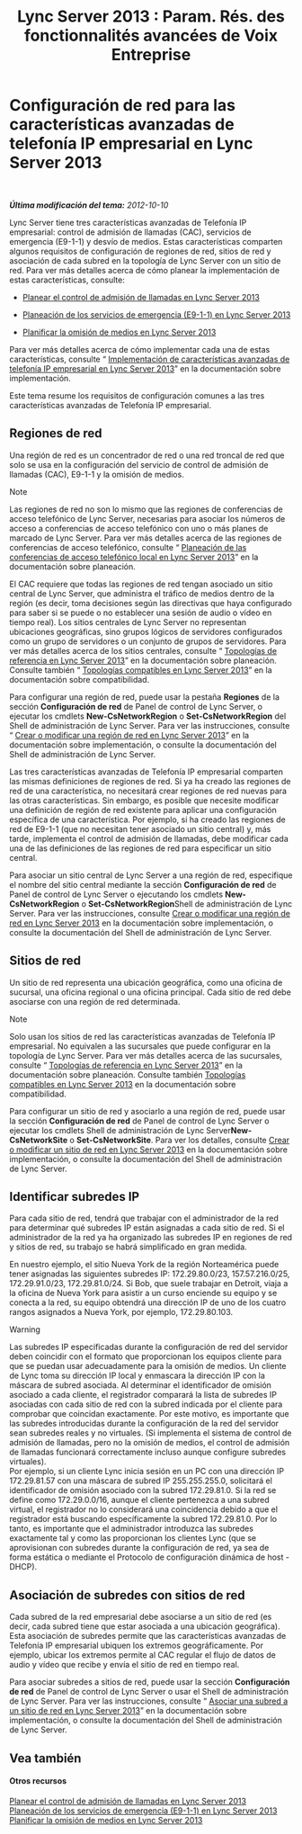 ﻿---
title: "Lync Server 2013 : Param. Rés. des fonctionnalités avancées de Voix Entreprise"
TOCTitle: Configuración de red para las características avanzadas de telefonía IP empresarial
ms:assetid: 7f6de9e4-c8a4-44e4-8d14-21fe8c45283a
ms:mtpsurl: https://technet.microsoft.com/es-es/library/Gg398637(v=OCS.15)
ms:contentKeyID: 48275816
ms.date: 01/07/2017
mtps_version: v=OCS.15
ms.translationtype: HT
---

# Configuración de red para las características avanzadas de telefonía IP empresarial en Lync Server 2013

 

_**Última modificación del tema:** 2012-10-10_

Lync Server tiene tres características avanzadas de Telefonía IP empresarial: control de admisión de llamadas (CAC), servicios de emergencia (E9-1-1) y desvío de medios. Estas características comparten algunos requisitos de configuración de regiones de red, sitios de red y asociación de cada subred en la topología de Lync Server con un sitio de red. Para ver más detalles acerca de cómo planear la implementación de estas características, consulte:

  - [Planear el control de admisión de llamadas en Lync Server 2013](lync-server-2013-planning-for-call-admission-control.md)

  - [Planeación de los servicios de emergencia (E9-1-1) en Lync Server 2013](lync-server-2013-planning-for-emergency-services-e9-1-1.md)

  - [Planificar la omisión de medios en Lync Server 2013](lync-server-2013-planning-for-media-bypass.md)

Para ver más detalles acerca de cómo implementar cada una de estas características, consulte “ [Implementación de características avanzadas de telefonía IP empresarial en Lync Server 2013](lync-server-2013-deploying-advanced-enterprise-voice-features.md)” en la documentación sobre implementación.

Este tema resume los requisitos de configuración comunes a las tres características avanzadas de Telefonía IP empresarial.

## Regiones de red

Una región de red es un concentrador de red o una red troncal de red que solo se usa en la configuración del servicio de control de admisión de llamadas (CAC), E9-1-1 y la omisión de medios.


> [!NOTE]
> Las regiones de red no son lo mismo que las regiones de conferencias de acceso telefónico de Lync Server, necesarias para asociar los números de acceso a conferencias de acceso telefónico con uno o más planes de marcado de Lync Server. Para ver más detalles acerca de las regiones de conferencias de acceso telefónico, consulte “ <A href="lync-server-2013-dial-in-conferencing-requirements.md">Planeación de las conferencias de acceso telefónico local en Lync Server 2013</A>” en la documentación sobre planeación.



El CAC requiere que todas las regiones de red tengan asociado un sitio central de Lync Server, que administra el tráfico de medios dentro de la región (es decir, toma decisiones según las directivas que haya configurado para saber si se puede o no establecer una sesión de audio o vídeo en tiempo real). Los sitios centrales de Lync Server no representan ubicaciones geográficas, sino grupos lógicos de servidores configurados como un grupo de servidores o un conjunto de grupos de servidores. Para ver más detalles acerca de los sitios centrales, consulte “ [Topologías de referencia en Lync Server 2013](lync-server-2013-reference-topologies.md)” en la documentación sobre planeación. Consulte también “ [Topologías compatibles en Lync Server 2013](lync-server-2013-supported-topologies.md)” en la documentación sobre compatibilidad.

Para configurar una región de red, puede usar la pestaña **Regiones** de la sección **Configuración de red** de Panel de control de Lync Server, o ejecutar los cmdlets **New-CsNetworkRegion** o **Set-CsNetworkRegion** del Shell de administración de Lync Server. Para ver las instrucciones, consulte “ [Crear o modificar una región de red en Lync Server 2013](lync-server-2013-create-or-modify-a-network-region.md)” en la documentación sobre implementación, o consulte la documentación del Shell de administración de Lync Server.

Las tres características avanzadas de Telefonía IP empresarial comparten las mismas definiciones de regiones de red. Si ya ha creado las regiones de red de una característica, no necesitará crear regiones de red nuevas para las otras características. Sin embargo, es posible que necesite modificar una definición de región de red existente para aplicar una configuración específica de una característica. Por ejemplo, si ha creado las regiones de red de E9-1-1 (que no necesitan tener asociado un sitio central) y, más tarde, implementa el control de admisión de llamadas, debe modificar cada una de las definiciones de las regiones de red para especificar un sitio central.

Para asociar un sitio central de Lync Server a una región de red, especifique el nombre del sitio central mediante la sección **Configuración de red** de Panel de control de Lync Server o ejecutando los cmdlets **New-CsNetworkRegion** o **Set-CsNetworkRegion**Shell de administración de Lync Server. Para ver las instrucciones, consulte [Crear o modificar una región de red en Lync Server 2013](lync-server-2013-create-or-modify-a-network-region.md) en la documentación sobre implementación, o consulte la documentación del Shell de administración de Lync Server.

## Sitios de red

Un sitio de red representa una ubicación geográfica, como una oficina de sucursal, una oficina regional o una oficina principal. Cada sitio de red debe asociarse con una región de red determinada.


> [!NOTE]
> Solo usan los sitios de red las características avanzadas de Telefonía IP empresarial. No equivalen a las sucursales que puede configurar en la topología de Lync Server. Para ver más detalles acerca de las sucursales, consulte “ <A href="lync-server-2013-reference-topologies.md">Topologías de referencia en Lync Server 2013</A>” en la documentación sobre planeación. Consulte también <A href="lync-server-2013-supported-topologies.md">Topologías compatibles en Lync Server 2013</A> en la documentación sobre compatibilidad.



Para configurar un sitio de red y asociarlo a una región de red, puede usar la sección **Configuración de red** de Panel de control de Lync Server o ejecutar los cmdlets Shell de administración de Lync Server**New-CsNetworkSite** o **Set-CsNetworkSite**. Para ver los detalles, consulte [Crear o modificar un sitio de red en Lync Server 2013](lync-server-2013-create-or-modify-a-network-site.md) en la documentación sobre implementación, o consulte la documentación del Shell de administración de Lync Server.

## Identificar subredes IP

Para cada sitio de red, tendrá que trabajar con el administrador de la red para determinar qué subredes IP están asignadas a cada sitio de red. Si el administrador de la red ya ha organizado las subredes IP en regiones de red y sitios de red, su trabajo se habrá simplificado en gran medida.

En nuestro ejemplo, el sitio Nueva York de la región Norteamérica puede tener asignadas las siguientes subredes IP: 172.29.80.0/23, 157.57.216.0/25, 172.29.91.0/23, 172.29.81.0/24. Si Bob, que suele trabajar en Detroit, viaja a la oficina de Nueva York para asistir a un curso enciende su equipo y se conecta a la red, su equipo obtendrá una dirección IP de uno de los cuatro rangos asignados a Nueva York, por ejemplo, 172.29.80.103.

> [!WARNING]  
> Las subredes IP especificadas durante la configuración de red del servidor deben coincidir con el formato que proporcionan los equipos cliente para que se puedan usar adecuadamente para la omisión de medios. Un cliente de Lync toma su dirección IP local y enmascara la dirección IP con la máscara de subred asociada. Al determinar el identificador de omisión asociado a cada cliente, el registrador comparará la lista de subredes IP asociadas con cada sitio de red con la subred indicada por el cliente para comprobar que coincidan exactamente. Por este motivo, es importante que las subredes introducidas durante la configuración de la red del servidor sean subredes reales y no virtuales. (Si implementa el sistema de control de admisión de llamadas, pero no la omisión de medios, el control de admisión de llamadas funcionará correctamente incluso aunque configure subredes virtuales).<br />
> Por ejemplo, si un cliente Lync inicia sesión en un PC con una dirección IP 172.29.81.57 con una máscara de subred IP 255.255.255.0, solicitará el identificador de omisión asociado con la subred 172.29.81.0. Si la red se define como 172.29.0.0/16, aunque el cliente pertenezca a una subred virtual, el registrador no lo considerará una coincidencia debido a que el registrador está buscando específicamente la subred 172.29.81.0. Por lo tanto, es importante que el administrador introduzca las subredes exactamente tal y como las proporcionan los clientes Lync (que se aprovisionan con subredes durante la configuración de red, ya sea de forma estática o mediante el Protocolo de configuración dinámica de host - DHCP).


## Asociación de subredes con sitios de red

Cada subred de la red empresarial debe asociarse a un sitio de red (es decir, cada subred tiene que estar asociada a una ubicación geográfica). Esta asociación de subredes permite que las características avanzadas de Telefonía IP empresarial ubiquen los extremos geográficamente. Por ejemplo, ubicar los extremos permite al CAC regular el flujo de datos de audio y vídeo que recibe y envía el sitio de red en tiempo real.

Para asociar subredes a sitios de red, puede usar la sección **Configuración de red** de Panel de control de Lync Server o usar el Shell de administración de Lync Server. Para ver las instrucciones, consulte “ [Asociar una subred a un sitio de red en Lync Server 2013](lync-server-2013-associate-a-subnet-with-a-network-site.md)” en la documentación sobre implementación, o consulte la documentación del Shell de administración de Lync Server.

## Vea también

#### Otros recursos

[Planear el control de admisión de llamadas en Lync Server 2013](lync-server-2013-planning-for-call-admission-control.md)  
[Planeación de los servicios de emergencia (E9-1-1) en Lync Server 2013](lync-server-2013-planning-for-emergency-services-e9-1-1.md)  
[Planificar la omisión de medios en Lync Server 2013](lync-server-2013-planning-for-media-bypass.md)

